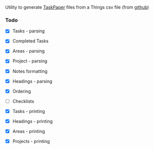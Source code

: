Utility to generate [TaskPaper](https://www.taskpaper.com/) files from a Things csv file (from [github](https://github.com/AlexanderWillner/things.sh))

### Todo

 - [x] Tasks - parsing
 - [x] Completed Tasks
 - [x] Areas - parsing
 - [x] Project - parsing
 - [x] Notes formatting
 - [x] Headings - parsing
 - [x] Ordering
 - [ ] Checklists
 - [x] Tasks - printing
 - [x] Headings - printing
 - [x] Areas - printing
 - [x] Projects - printing


